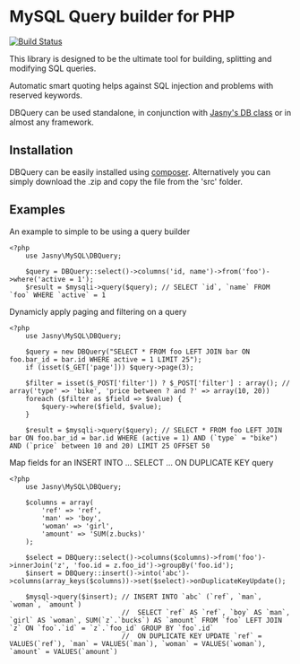 MySQL Query builder for PHP
===========================

[![Build Status](https://secure.travis-ci.org/jasny/DBQuery-MySQL.png?branch=master)](http://travis-ci.org/jasny/DBQuery-MySQL)

This library is designed to be the ultimate tool for building, splitting and modifying SQL queries.

Automatic smart quoting helps against SQL injection and problems with reserved keywords.

DBQuery can be used standalone, in conjunction with [Jasny's DB class](http://github.com/jasny/DB) or in almost any
framework.

## Installation ##

DBQuery can be easily installed using [composer](http://getcomposer.org/). Alternatively you can simply download the
.zip and copy the file from the 'src' folder.

## Examples ##

An example to simple to be using a query builder

    <?php
        use Jasny\MySQL\DBQuery;
        
        $query = DBQuery::select()->columns('id, name')->from('foo')->where('active = 1');
        $result = $mysqli->query($query); // SELECT `id`, `name` FROM `foo` WHERE `active` = 1

Dynamicly apply paging and filtering on a query

    <?php
        use Jasny\MySQL\DBQuery;
        
        $query = new DBQuery("SELECT * FROM foo LEFT JOIN bar ON foo.bar_id = bar.id WHERE active = 1 LIMIT 25");
        if (isset($_GET['page'])) $query->page(3);

        $filter = isset($_POST['filter']) ? $_POST['filter'] : array(); // array('type' => 'bike', 'price between ? and ?' => array(10, 20))
        foreach ($filter as $field => $value) {
            $query->where($field, $value);
        }

        $result = $mysqli->query($query); // SELECT * FROM foo LEFT JOIN bar ON foo.bar_id = bar.id WHERE (active = 1) AND (`type` = "bike") AND (`price` between 10 and 20) LIMIT 25 OFFSET 50

Map fields for an INSERT INTO ... SELECT ... ON DUPLICATE KEY query

    <?php
        use Jasny\MySQL\DBQuery;
        
        $columns = array(
            'ref' => 'ref',
            'man' => 'boy',
            'woman' => 'girl',
            'amount' => 'SUM(z.bucks)'
        );

        $select = DBQuery::select()->columns($columns)->from('foo')->innerJoin('z', 'foo.id = z.foo_id')->groupBy('foo.id');
        $insert = DBQuery::insert()->into('abc')->columns(array_keys($columns))->set($select)->onDuplicateKeyUpdate();

        $mysql->query($insert); // INSERT INTO `abc` (`ref`, `man`, `woman`, `amount`)
                                //  SELECT `ref` AS `ref`, `boy` AS `man`, `girl` AS `woman`, SUM(`z`.`bucks`) AS `amount` FROM `foo` LEFT JOIN `z` ON `foo`.`id` = `z`.`foo_id` GROUP BY `foo`.id`
                                //  ON DUPLICATE KEY UPDATE `ref` = VALUES(`ref`), `man` = VALUES(`man`), `woman` = VALUES(`woman`), `amount` = VALUES(`amount`)
